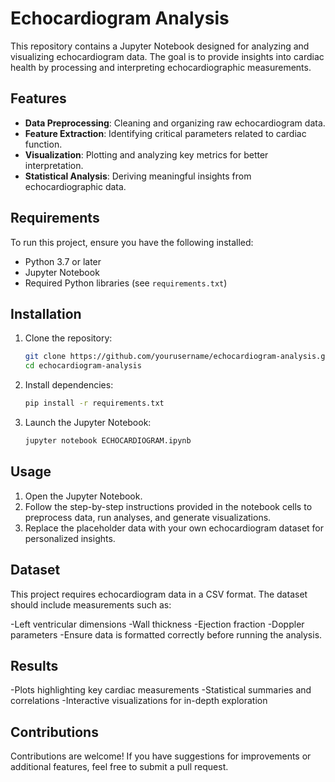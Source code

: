 # Echocardiogram Analysis

This repository contains a Jupyter Notebook designed for analyzing and visualizing echocardiogram data. The goal is to provide insights into cardiac health by processing and interpreting echocardiographic measurements.

## Features

- **Data Preprocessing**: Cleaning and organizing raw echocardiogram data.
- **Feature Extraction**: Identifying critical parameters related to cardiac function.
- **Visualization**: Plotting and analyzing key metrics for better interpretation.
- **Statistical Analysis**: Deriving meaningful insights from echocardiographic data.

## Requirements

To run this project, ensure you have the following installed:

- Python 3.7 or later
- Jupyter Notebook
- Required Python libraries (see `requirements.txt`)

## Installation

1. Clone the repository:
   ```bash
   git clone https://github.com/yourusername/echocardiogram-analysis.git
   cd echocardiogram-analysis
   
2. Install dependencies:
   ```bash
   pip install -r requirements.txt
4. Launch the Jupyter Notebook:
   ```bash
   jupyter notebook ECHOCARDIOGRAM.ipynb

## Usage
1. Open the Jupyter Notebook.
2. Follow the step-by-step instructions provided in the notebook cells to preprocess data, run analyses, and generate visualizations.
3. Replace the placeholder data with your own echocardiogram dataset for personalized insights.

## Dataset
This project requires echocardiogram data in a CSV format. The dataset should include measurements such as:

-Left ventricular dimensions
-Wall thickness
-Ejection fraction
-Doppler parameters
-Ensure data is formatted correctly before running the analysis.

## Results
-Plots highlighting key cardiac measurements
-Statistical summaries and correlations
-Interactive visualizations for in-depth exploration

## Contributions
Contributions are welcome! If you have suggestions for improvements or additional features, feel free to submit a pull request.

